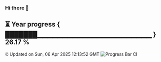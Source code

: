 ### Hi there 👋
⏳ Year progress { ███████▁▁▁▁▁▁▁▁▁▁▁▁▁▁▁▁▁▁▁▁▁▁▁ } 26.17 %
---
⏰ Updated on Sun, 06 Apr 2025 12:13:52 GMT
![Progress Bar CI](https://github.com/Moyi321/Moyi321/workflows/Progress%20Bar%20CI/badge.svg)
